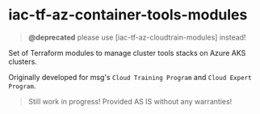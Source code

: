 # iac-tf-az-container-tools-modules

> __@deprecated__ please use [iac-tf-az-cloudtrain-modules] instead!

Set of Terraform modules to manage cluster tools stacks on Azure AKS clusters.

Originally developed for msg's `Cloud Training Program` and `Cloud Expert Program`.

> Still work in progress! Provided AS IS without any warranties!
